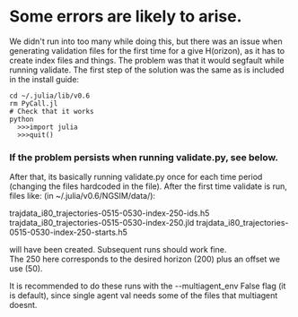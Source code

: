 # Some errors are likely to arise.

We didn't run into too many while doing this, but there was an issue when generating validation files for the first time for a give H(orizon), 
as it has to create index files and things. 
The problem was that it would segfault while running validate.
The first step of the solution was the same as is included in the install guide:

    cd ~/.julia/lib/v0.6
    rm PyCall.jl
    # Check that it works
    python
      >>>import julia
      >>>quit()
      
### If the problem persists when running validate.py, see below.

After that, its basically running validate.py once for each time period (changing the files hardcoded in the file). 
After the first time validate is run, files like:
    (in ~/.julia/v0.6/NGSIM/data/):

  trajdata_i80_trajectories-0515-0530-index-250-ids.h5
  trajdata_i80_trajectories-0515-0530-index-250.jld
  trajdata_i80_trajectories-0515-0530-index-250-starts.h5
  
will have been created. Subsequent runs should work fine.  
The 250 here corresponds to the desired horizon (200) plus an offset we use (50). 

It is recommended to do these runs with the --multiagent_env False flag (it is default), since single agent val needs some of the files that multiagent doesnt.
